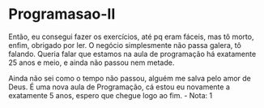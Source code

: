 # Programasao-II
Então, eu consegui fazer os exercícios, até pq eram fáceis, mas tô morto, enfim, obrigado por ler.
O negócio simplesmente não passa galera, tô falando.
Queria falar que estamos na aula de programação há exatamente 25 anos e meio, e ainda não passou nem metade.

Ainda não sei como o tempo não passou, alguém me salva pelo amor de Deus.
É uma nova aula de Programação, cá estou eu novamente a exatamente 5 anos, espero que chegue logo ao fim. - Nota: 1
